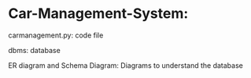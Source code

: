 # Car-Management-System:

carmanagement.py: code file 

dbms: database

ER diagram and Schema Diagram: Diagrams to understand the database
